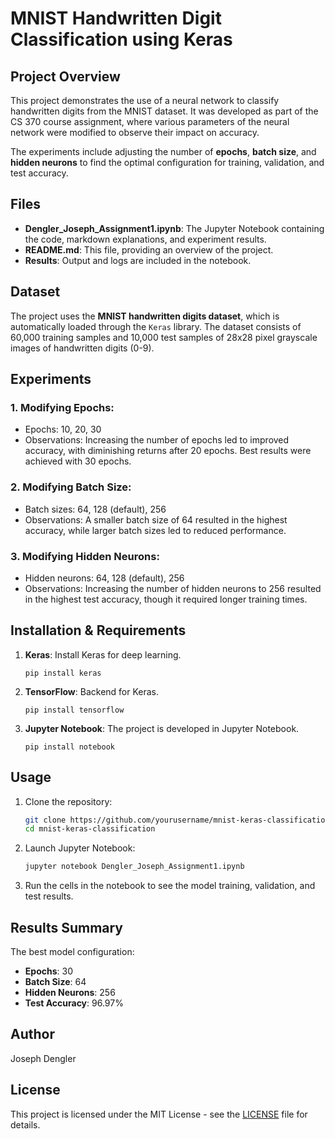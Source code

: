 # MNIST Handwritten Digit Classification using Keras

## Project Overview

This project demonstrates the use of a neural network to classify handwritten digits from the MNIST dataset. It was developed as part of the CS 370 course assignment, where various parameters of the neural network were modified to observe their impact on accuracy. 

The experiments include adjusting the number of **epochs**, **batch size**, and **hidden neurons** to find the optimal configuration for training, validation, and test accuracy.

## Files

- **Dengler_Joseph_Assignment1.ipynb**: The Jupyter Notebook containing the code, markdown explanations, and experiment results.
- **README.md**: This file, providing an overview of the project.
- **Results**: Output and logs are included in the notebook.

## Dataset

The project uses the **MNIST handwritten digits dataset**, which is automatically loaded through the `Keras` library. The dataset consists of 60,000 training samples and 10,000 test samples of 28x28 pixel grayscale images of handwritten digits (0-9).

## Experiments

### 1. Modifying Epochs:
- Epochs: 10, 20, 30
- Observations: Increasing the number of epochs led to improved accuracy, with diminishing returns after 20 epochs. Best results were achieved with 30 epochs.

### 2. Modifying Batch Size:
- Batch sizes: 64, 128 (default), 256
- Observations: A smaller batch size of 64 resulted in the highest accuracy, while larger batch sizes led to reduced performance.

### 3. Modifying Hidden Neurons:
- Hidden neurons: 64, 128 (default), 256
- Observations: Increasing the number of hidden neurons to 256 resulted in the highest test accuracy, though it required longer training times.

## Installation & Requirements

1. **Keras**: Install Keras for deep learning.
    ```
    pip install keras
    ```
2. **TensorFlow**: Backend for Keras.
    ```
    pip install tensorflow
    ```
3. **Jupyter Notebook**: The project is developed in Jupyter Notebook.
    ```
    pip install notebook
    ```

## Usage

1. Clone the repository:
    ```bash
    git clone https://github.com/yourusername/mnist-keras-classification.git
    cd mnist-keras-classification
    ```
2. Launch Jupyter Notebook:
    ```bash
    jupyter notebook Dengler_Joseph_Assignment1.ipynb
    ```

3. Run the cells in the notebook to see the model training, validation, and test results.

## Results Summary

The best model configuration:
- **Epochs**: 30
- **Batch Size**: 64
- **Hidden Neurons**: 256
- **Test Accuracy**: 96.97%

## Author

Joseph Dengler

## License

This project is licensed under the MIT License - see the [LICENSE](LICENSE) file for details.
